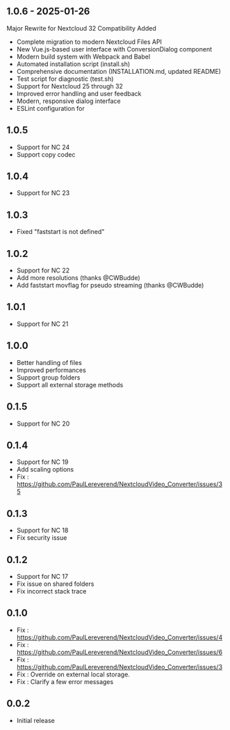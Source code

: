 ## 1.0.6 - 2025-01-26
Major Rewrite for Nextcloud 32 Compatibility
Added

- Complete migration to modern Nextcloud Files API
- New Vue.js-based user interface with ConversionDialog component
- Modern build system with Webpack and Babel
- Automated installation script (install.sh)
- Comprehensive documentation (INSTALLATION.md, updated README)
- Test script for diagnostic (test.sh)
- Support for Nextcloud 25 through 32
- Improved error handling and user feedback
- Modern, responsive dialog interface
- ESLint configuration for

## 1.0.5

- Support for NC 24
- Support copy codec
## 1.0.4

- Support for NC 23
## 1.0.3

- Fixed "faststart is not defined"
## 1.0.2

- Support for NC 22
- Add more resolutions (thanks @CWBudde)
- Add faststart movflag for pseudo streaming (thanks @CWBudde)

## 1.0.1

- Support for NC 21

## 1.0.0

- Better handling of files
- Improved performances
- Support group folders
- Support all external storage methods

## 0.1.5

- Support for NC 20

## 0.1.4

- Support for NC 19
- Add scaling options
- Fix : https://github.com/PaulLereverend/NextcloudVideo_Converter/issues/35

## 0.1.3

- Support for NC 18
- Fix security issue

## 0.1.2

- Support for NC 17
- Fix issue on shared folders
- Fix incorrect stack trace

## 0.1.0

- Fix : https://github.com/PaulLereverend/NextcloudVideo_Converter/issues/4
- Fix : https://github.com/PaulLereverend/NextcloudVideo_Converter/issues/6
- Fix : https://github.com/PaulLereverend/NextcloudVideo_Converter/issues/3
- Fix : Override on external local storage.
- Fix : Clarify a few error messages

## 0.0.2

- Initial release
